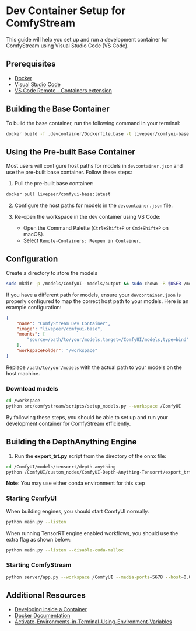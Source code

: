 # Dev Container Setup for ComfyStream

This guide will help you set up and run a development container for ComfyStream using Visual Studio Code (VS Code).

## Prerequisites

- [Docker](https://www.docker.com/get-started)
- [Visual Studio Code](https://code.visualstudio.com/)
- [VS Code Remote - Containers extension](https://marketplace.visualstudio.com/items?itemName=ms-vscode-remote.remote-containers)

## Building the Base Container

To build the base container, run the following command in your terminal:

```sh
docker build -f .devcontainer/Dockerfile.base -t livepeer/comfyui-base:latest .
```

## Using the Pre-built Base Container

Most users will configure host paths for models in `devcontainer.json` and use the pre-built base container. Follow these steps:

1. Pull the pre-built base container:

```sh
docker pull livepeer/comfyui-base:latest
```

2. Configure the host paths for models in the `devcontainer.json` file.

3. Re-open the workspace in the dev container using VS Code:
    - Open the Command Palette (`Ctrl+Shift+P` or `Cmd+Shift+P` on macOS).
    - Select `Remote-Containers: Reopen in Container`.

## Configuration

Create a directory to store the models
```sh
sudo mkdir -p /models/ComfyUI--models/output && sudo chown -R $USER /models/ComfyUI--models
```

If you have a different path for models, ensure your `devcontainer.json` is properly configured to map the correct host path to your models. Here is an example configuration:

```json
{
    "name": "ComfyStream Dev Container",
    "image": "livepeer/comfyui-base",
    "mounts": [
        "source=/path/to/your/models,target=/ComfyUI/models,type=bind"
    ],
    "workspaceFolder": "/workspace"
}
```

Replace `/path/to/your/models` with the actual path to your models on the host machine.

### Download models

```sh
cd /workspace
python src/comfystream/scripts/setup_models.py --workspace /ComfyUI
```

By following these steps, you should be able to set up and run your development container for ComfyStream efficiently.
## Building the DepthAnything Engine

1. Run the **export_trt.py** script from the directory of the onnx file:

```sh
cd /ComfyUI/models/tensorrt/depth-anything
python /ComfyUI/custom_nodes/ComfyUI-Depth-Anything-Tensorrt/export_trt.py
```

**Note**: You may use either conda environment for this step

### Starting ComfyUI

When building engines, you should start ComfyUI normally. 

```sh
python main.py --listen
```

When running TensorRT engine enabled workflows, you should use the extra flag as shown below:
```sh
python main.py --listen --disable-cuda-malloc
```

### Starting ComfyStream

```sh
python server/app.py --workspace /ComfyUI --media-ports=5678 --host=0.0.0.0 --port 8889
```

## Additional Resources

- [Developing inside a Container](https://code.visualstudio.com/docs/remote/containers)
- [Docker Documentation](https://docs.docker.com/)
- [Activate-Environments-in-Terminal-Using-Environment-Variables](https://github.com/microsoft/vscode-python/wiki/Activate-Environments-in-Terminal-Using-Environment-Variables)

